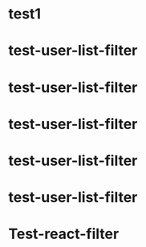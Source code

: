 # test1
# test-user-list-filter
# test-user-list-filter
# test-user-list-filter
# test-user-list-filter
# test-user-list-filter
# Test-react-filter
